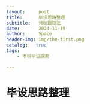 ```yaml
---
layout:     post
title:      毕设思路整理
subtitle:   领航跟随法
date:       2024-11-19
author:     Space
header-img: img/the-first.png
catalog:   true
tags:
    - 本科毕设探索

---
```






#  毕设思路整理

